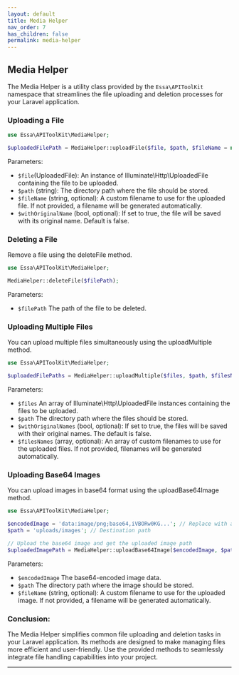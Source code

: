 ```yaml
---
layout: default
title: Media Helper
nav_order: 7
has_children: false
permalink: media-helper
---
```

## **Media Helper**
The Media Helper is a utility class provided by the `Essa\APIToolKit` namespace that streamlines the file uploading and deletion processes for your Laravel application.
### Uploading a File

```php
use Essa\APIToolKit\MediaHelper;

$uploadedFilePath = MediaHelper::uploadFile($file, $path, $fileName = null, $withOriginalName = false);
```
Parameters:
- `$file`(UploadedFile):  An instance of Illuminate\Http\UploadedFile containing the file to be uploaded.
- `$path` (string): The directory path where the file should be stored.
- `$fileName` (string, optional): A custom filename to use for the uploaded file. If not provided, a filename will be generated automatically.
- `$withOriginalName` (bool, optional): If set to true, the file will be saved with its original name. Default is false.
  
### Deleting a File
Remove a file using the deleteFile method.
```php
use Essa\APIToolKit\MediaHelper;

MediaHelper::deleteFile($filePath);
```
Parameters:
- `$filePath` The path of the file to be deleted.
  
### Uploading Multiple Files
You can upload multiple files simultaneously using the uploadMultiple method.
```php
use Essa\APIToolKit\MediaHelper;

$uploadedFilePaths = MediaHelper::uploadMultiple($files, $path, $filesNames = null, $withOriginalNames = false);
```
Parameters:

- `$files` An array of Illuminate\Http\UploadedFile instances containing the files to be uploaded.
- `$path` The directory path where the files should be stored.
- `$withOriginalNames` (bool, optional): If set to true, the files will be saved with their original names. The default is false.
- `$filesNames` (array, optional): An array of custom filenames to use for the uploaded files. If not provided, filenames will be generated automatically.
  
### Uploading Base64 Images
You can upload images in base64 format using the uploadBase64Image method.
```php
use Essa\APIToolKit\MediaHelper;

$encodedImage = 'data:image/png;base64,iVBORw0KG...'; // Replace with actual base64 image data
$path = 'uploads/images'; // Destination path

// Upload the base64 image and get the uploaded image path
$uploadedImagePath = MediaHelper::uploadBase64Image($encodedImage, $path, $fileName = null);
```
Parameters:
- `$encodedImage` The base64-encoded image data.
- `$path` The directory path where the image should be stored.
- `$fileName` (string, optional): A custom filename to use for the uploaded image. If not provided, a filename will be generated automatically.
  
### Conclusion:
The Media Helper simplifies common file uploading and deletion tasks in your Laravel application. Its methods are designed to make managing files more efficient and user-friendly. Use the provided methods to seamlessly integrate file handling capabilities into your project.

----
